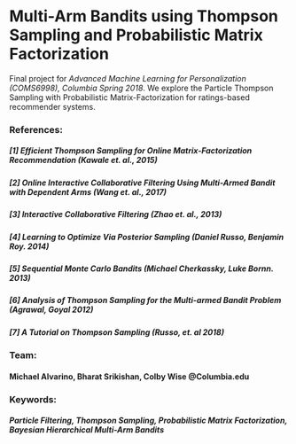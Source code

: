 # Multi-Arm Bandits using Thompson Sampling and Probabilistic Matrix Factorization

Final project for *Advanced Machine Learning for Personalization (COMS6998), Columbia Spring 2018*. We explore the Particle Thompson Sampling with Probabilistic Matrix-Factorization for ratings-based recommender systems.

### References:
##### [1] Efficient Thompson Sampling for Online Matrix-Factorization Recommendation (Kawale et. al., 2015)
##### [2] Online Interactive Collaborative Filtering Using Multi-Armed Bandit with Dependent Arms (Wang et. al., 2017)
##### [3] Interactive Collaborative Filtering (Zhao et. al., 2013)
##### [4] Learning to Optimize Via Posterior Sampling (Daniel Russo, Benjamin Roy. 2014)
##### [5] Sequential Monte Carlo Bandits (Michael Cherkassky, Luke Bornn. 2013)
##### [6] Analysis of Thompson Sampling for the Multi-armed Bandit Problem (Agrawal, Goyal 2012)
##### [7] A Tutorial on Thompson Sampling (Russo, et. al 2018)

### Team: 
#### Michael Alvarino, Bharat Srikishan, Colby Wise @Columbia.edu 

### Keywords: 
##### Particle Filtering, Thompson Sampling, Probabilistic Matrix Factorization, Bayesian Hierarchical Multi-Arm Bandits


